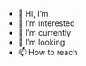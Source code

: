 - 👋 Hi, I’m
- 👀 I’m interested 
- 🌱 I’m currently 
- 💞️ I’m looking 
- 📫 How to reach

<!---
SandraMiano/SandraMiano is a ✨ special ✨ repository because its `README.md` (this file) appears on your GitHub profile.
You can click the Preview link to take a look at your changes.
--->
